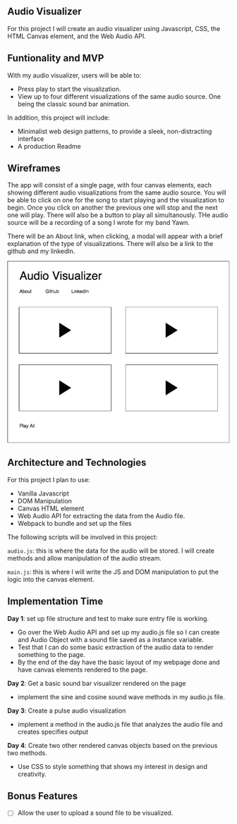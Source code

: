 ## Audio Visualizer

For this project I will create an audio visualizer using Javascript, CSS, the HTML Canvas element, and the Web Audio API.

## Funtionality and MVP

With my audio visualizer, users will be able to:

- Press play to start the visualization.
- View up to four different visualizations of the same audio source. One being the classic sound bar animation.

In addition, this project will include:

- Minimalist web design patterns, to provide a sleek, non-distracting interface
- A production Readme

## Wireframes

The app will consist of a single page, with four canvas elements, each showing different audio visualizations from the same audio source. You will be able to click on one for the song to start playing and the visualization to begin. Once you click on another the previous one will stop and the next one will play. There will also be a button to play all simultanously. THe audio source will be a recording of a song I wrote for my band Yawn.

There will be an About link, when clicking, a modal will appear with a brief explanation of the type of visualizations. There will also be a link to the github and my linkedIn.


![wireframes](docs/wireframes/js_project.jpg)

## Architecture and Technologies

For this project I plan to use:

- Vanilla Javascript
- DOM Manipulation
- Canvas HTML element
- Web Audio API for extracting the data from the Audio file.
- Webpack to bundle and set up the files

The following scripts will be involved in this project:

`audio.js`: this is where the data for the audio will be stored. I will create methods and allow manipulation of the audio stream.

`main.js`: this is where I will write the JS and DOM manipulation to put the logic into the canvas element. 

## Implementation Time

**Day 1**: set up file structure and test to make sure entry file is working.

- Go over the Web Audio API and set up my audio.js file so I can create and Audio Object with a sound file saved as a instance variable.
- Test that I can do some basic extraction of the audio data to render something to the page.
- By the end of the day have the basic layout of my webpage done and have canvas elements rendered to the page. 

**Day 2**: Get a basic sound bar visualizer rendered on the page

- implement the sine and cosine sound wave methods in my audio.js file. 

**Day 3**: Create a pulse audio visualization

- implement a method in the audio.js file that analyzes the audio file and creates specifies output

**Day 4**: Create two other rendered canvas objects based on the previous two methods. 

- Use CSS to style something that shows my interest in design and creativity.

## Bonus Features

- [ ] Allow the user to upload a sound file to be visualized.